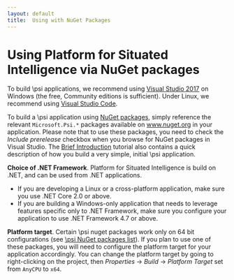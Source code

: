 ```yaml
---
layout: default
title:  Using with NuGet Packages
---
```


# Using Platform for Situated Intelligence via NuGet packages

To build \\psi applications, we recommend using [Visual Studio 2017](https://www.visualstudio.com/vs/ "Visual Studio 2017") on Windows (the free, Community editions is sufficient). Under Linux, we recommend using [Visual Studio Code](https://code.visualstudio.com/).

To build a \\psi application using [NuGet packages](http://www.nuget.org), simply reference the relevant `Microsoft.Psi.*` packages available on www.nuget.org in your application. Please note that to use these packages, you need to check the _Include prerelease_ checkbox when you browse for NuGet packages in Visual Studio. The [Brief Introduction](/psi/tutorials) tutorial also contains a quick description of how you build a very simple, initial \\psi application.

__Choice of .NET Framework__. Platform for Situated Intelligence is build on .NET, and can be used from .NET applications.

* If you are developing a Linux or a cross-platform application, make sure you use .NET Core 2.0 or above.
* If you are building a Windows-only application that needs to leverage features specific only to .NET Framework, make sure you configure your application to use .NET Framework 4.7 or above. 

__Platform target__. Certain \\psi nuget packages work only on 64 bit configurations (see [\\psi NuGet packages list](/psi/NuGetPackagesList)). If you plan to use one of these packages, you will need to configure the platform target for your application accordingly. You can change the platform target by going to right-clicking on the project, then _Properties_ -> _Build_ -> _Platform Target_ set from `AnyCPU` to `x64`.